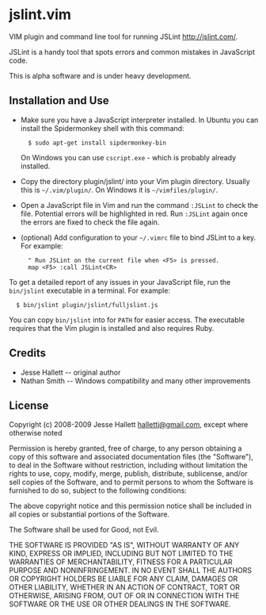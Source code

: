 jslint.vim
=============

VIM plugin and command line tool for running JSLint <http://jslint.com/>.

JSLint is a handy tool that spots errors and common mistakes in 
JavaScript code.

This is alpha software and is under heavy development.


Installation and Use
-----------------------

- Make sure you have a JavaScript interpreter installed. In Ubuntu you can
  install the Spidermonkey shell with this command:

        $ sudo apt-get install sipdermonkey-bin

  On Windows you can use `cscript.exe` - which is probably already installed.

- Copy the directory plugin/jslint/ into your Vim plugin directory. Usually
  this is `~/.vim/plugin/`. On Windows it is `~/vimfiles/plugin/`.

- Open a JavaScript file in Vim and run the command `:JSLint` to check the
  file. Potential errors will be highlighted in red. Run `:JSLint` again once
  the errors are fixed to check the file again.

- (optional) Add configuration to your `~/.vimrc` file to bind JSLint to a key.
  For example:

        " Run JSLint on the current file when <F5> is pressed.
        map <F5> :call JSLint<CR>

To get a detailed report of any issues in your JavaScript file, run the
`bin/jslint` executable in a terminal. For example:

      $ bin/jslint plugin/jslint/fulljslint.js

You can copy `bin/jslint` into for `PATH` for easier access. The executable
requires that the Vim plugin is installed and also requires Ruby.


Credits
---------

- Jesse Hallett -- original author
- Nathan Smith -- Windows compatibility and many other improvements


License
---------

Copyright (c) 2008-2009 Jesse Hallett <hallettj@gmail.com>, except where
otherwise noted

Permission is hereby granted, free of charge, to any person obtaining a copy of
this software and associated documentation files (the "Software"), to deal in
the Software without restriction, including without limitation the rights to
use, copy, modify, merge, publish, distribute, sublicense, and/or sell copies
of the Software, and to permit persons to whom the Software is furnished to do
so, subject to the following conditions:

The above copyright notice and this permission notice shall be included in all
copies or substantial portions of the Software.

The Software shall be used for Good, not Evil.

THE SOFTWARE IS PROVIDED "AS IS", WITHOUT WARRANTY OF ANY KIND, EXPRESS OR
IMPLIED, INCLUDING BUT NOT LIMITED TO THE WARRANTIES OF MERCHANTABILITY,
FITNESS FOR A PARTICULAR PURPOSE AND NONINFRINGEMENT. IN NO EVENT SHALL THE
AUTHORS OR COPYRIGHT HOLDERS BE LIABLE FOR ANY CLAIM, DAMAGES OR OTHER
LIABILITY, WHETHER IN AN ACTION OF CONTRACT, TORT OR OTHERWISE, ARISING FROM,
OUT OF OR IN CONNECTION WITH THE SOFTWARE OR THE USE OR OTHER DEALINGS IN THE
SOFTWARE.
